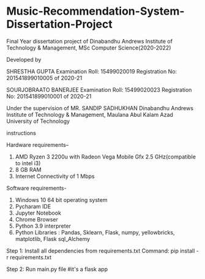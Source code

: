 # Music-Recommendation-System-Dissertation-Project
Final Year dissertation project of Dinabandhu Andrews Institute of Technology & Management, MSc Computer Science(2020-2022)

Developed by

SHRESTHA GUPTA
Examination Roll: 15499020019
Registration No: 201541899010005 of 2020-21

SOURJOBRAATO BANERJEE 
Examination Roll: 15499020023
Registration No: 201541899010001 of 2020-21

Under the supervision of
MR. SANDIP SADHUKHAN 
Dinabandhu Andrews Institute of Technology & Management, 
Maulana Abul Kalam Azad University of Technology

instructions

Hardware requirements–

1) AMD Ryzen 3 2200u with Radeon Vega Mobile Gfx 2.5 GHz(compatible to intel i3)
2) 8 GB RAM
3) Internet Connectivity of  1 Mbps


Software requirements-
1) Windows 10 64 bit operating system 
2) Pycharam IDE 
3) Jupyter Notebook
4) Chrome Browser
5) Python 3.9 interpreter
6) Python Libraries : Pandas, Sklearn, Flask, numpy, yellowbricks, matplotlib, Flask sql_Alchemy


Step 1: Install all dependencies from requirements.txt 
Command:
pip install -r requirements.txt

Step 2: Run main.py file 
#it's a flask app
